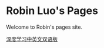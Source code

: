 # Robin Luo's Pages

Welcome to Robin's pages site.

[深度学习中英文双语版](./machine_learning/Deep_Learning_bilingual.pdf)
